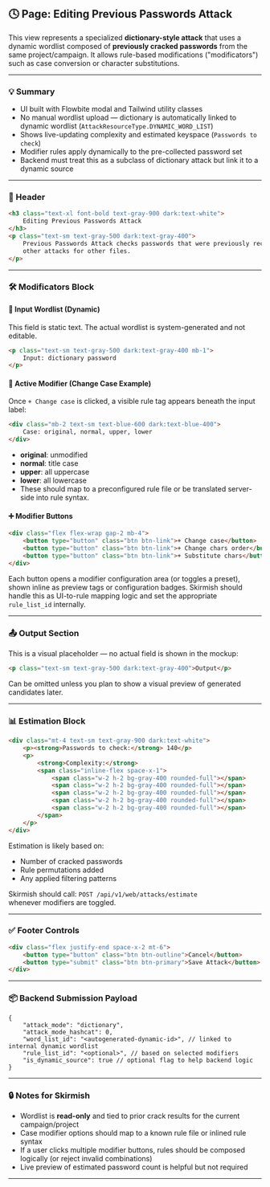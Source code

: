## 🕓 Page: Editing Previous Passwords Attack

This view represents a specialized **dictionary-style attack** that uses a dynamic wordlist composed of **previously cracked passwords** from the same project/campaign. It allows rule-based modifications ("modificators") such as case conversion or character substitutions.

---

### 💡 Summary

- UI built with Flowbite modal and Tailwind utility classes
- No manual wordlist upload — dictionary is automatically linked to dynamic wordlist (`AttackResourceType.DYNAMIC_WORD_LIST`)
- Shows live-updating complexity and estimated keyspace (`Passwords to check`)
- Modifier rules apply dynamically to the pre-collected password set
- Backend must treat this as a subclass of dictionary attack but link it to a dynamic source

---

### 🧾 Header

```html
<h3 class="text-xl font-bold text-gray-900 dark:text-white">
    Editing Previous Passwords Attack
</h3>
<p class="text-sm text-gray-500 dark:text-gray-400">
    Previous Passwords Attack checks passwords that were previously recovered by
    other attacks for other files.
</p>
```

---

### 🛠️ Modificators Block

#### 🔹 Input Wordlist (Dynamic)

This field is static text. The actual wordlist is system-generated and not editable.

```html
<p class="text-sm text-gray-500 dark:text-gray-400 mb-1">
    Input: dictionary password
</p>
```

#### 🔁 Active Modifier (Change Case Example)

Once `+ Change case` is clicked, a visible rule tag appears beneath the input label:

```html
<div class="mb-2 text-sm text-blue-600 dark:text-blue-400">
    Case: original, normal, upper, lower
</div>
```

- **original**: unmodified
- **normal**: title case
- **upper**: all uppercase
- **lower**: all lowercase
- These should map to a preconfigured rule file or be translated server-side into rule syntax.

#### ➕ Modifier Buttons

```html
<div class="flex flex-wrap gap-2 mb-4">
    <button type="button" class="btn btn-link">+ Change case</button>
    <button type="button" class="btn btn-link">+ Change chars order</button>
    <button type="button" class="btn btn-link">+ Substitute chars</button>
</div>
```

Each button opens a modifier configuration area (or toggles a preset), shown inline as preview tags or configuration badges. Skirmish should handle this as UI-to-rule mapping logic and set the appropriate `rule_list_id` internally.

---

### 📤 Output Section

This is a visual placeholder — no actual field is shown in the mockup:

```html
<p class="text-sm text-gray-500 dark:text-gray-400">Output</p>
```

Can be omitted unless you plan to show a visual preview of generated candidates later.

---

### 📊 Estimation Block

```html
<div class="mt-4 text-sm text-gray-900 dark:text-white">
    <p><strong>Passwords to check:</strong> 140</p>
    <p>
        <strong>Complexity:</strong>
        <span class="inline-flex space-x-1">
            <span class="w-2 h-2 bg-gray-400 rounded-full"></span>
            <span class="w-2 h-2 bg-gray-400 rounded-full"></span>
            <span class="w-2 h-2 bg-gray-400 rounded-full"></span>
            <span class="w-2 h-2 bg-gray-400 rounded-full"></span>
            <span class="w-2 h-2 bg-gray-400 rounded-full"></span>
        </span>
    </p>
</div>
```

Estimation is likely based on:

- Number of cracked passwords
- Rule permutations added
- Any applied filtering patterns

Skirmish should call:
`POST /api/v1/web/attacks/estimate`  
whenever modifiers are toggled.

---

### ✅ Footer Controls

```html
<div class="flex justify-end space-x-2 mt-6">
    <button type="button" class="btn btn-outline">Cancel</button>
    <button type="submit" class="btn btn-primary">Save Attack</button>
</div>
```

---

### 📦 Backend Submission Payload

```jsonc
{
    "attack_mode": "dictionary",
    "attack_mode_hashcat": 0,
    "word_list_id": "<autogenerated-dynamic-id>", // linked to internal dynamic wordlist
    "rule_list_id": "<optional>", // based on selected modifiers
    "is_dynamic_source": true // optional flag to help backend logic
}
```

---

### 🔒 Notes for Skirmish

- Wordlist is **read-only** and tied to prior crack results for the current campaign/project
- Case modifier options should map to a known rule file or inlined rule syntax
- If a user clicks multiple modifier buttons, rules should be composed logically (or reject invalid combinations)
- Live preview of estimated password count is helpful but not required

---

